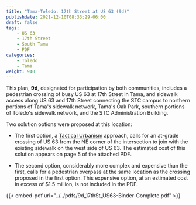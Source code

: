 ```yaml
---
title: "Tama-Toledo: 17th Street at US 63 (9d)"
publishdate: 2021-12-10T08:33:29-06:00
draft: false
tags:
    - US 63
    - 17th Street
    - South Tama
    - PDF
categories:
    - Toledo
    - Tama
weight: 940
---
```

This plan, **9d**, designated for participation by both communities, includes a pedestrian crossing of busy US 63 at 17th Street in Tama, and sidewalk access along US 63 and 17th Street connecting the STC campus to northern portions of Tama's sidewalk network, Tama's Oak Park, southern portions of Toledo's sidewalk network, and the STC Administration Building.  

Two solution options were proposed at this location:

  - The first option, a [Tactical Urbanism](http://tacticalurbanismguide.com/about/) approach, calls for an at-grade crossing of US 63 from the NE corner of the intersection to join with the existing sidewalk on the west side of US 63.  The estimated cost of this solution appears on page 5 of the attached PDF.

  - The second option, considerably more complex and expensive than the first, calls for a pedestrian overpass at the same location as the crossing proposed in the first option. This expensive option, at an estimated cost in excess of $1.5 million, is not included in the PDF.

{{< embed-pdf url="../../pdfs/9d_17thSt_US63-Binder-Complete.pdf" >}}
